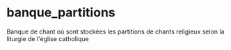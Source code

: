 # banque_partitions
Banque de chant où sont stockées les partitions de chants religieux selon la liturgie de l'église catholique
